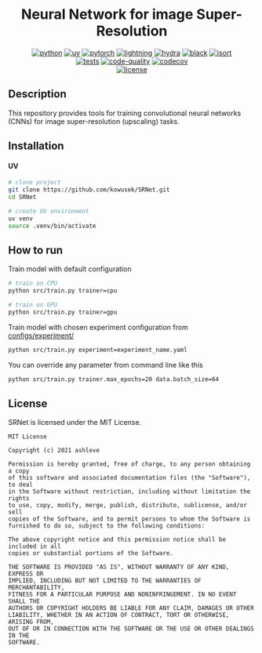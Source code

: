 <div align="center">

# Neural Network for image Super-Resolution

[![python](https://img.shields.io/badge/-Python_3.12-blue?logo=python&logoColor=white)](https://github.com/pre-commit/pre-commit)
[![uv](https://img.shields.io/badge/Package%20Manager-uv-4B8BBE?logo=python&logoColor=white)](https://github.com/astral-sh/uv)
[![pytorch](https://img.shields.io/badge/PyTorch_2.0+-ee4c2c?logo=pytorch&logoColor=white)](https://pytorch.org/get-started/locally/)
[![lightning](https://img.shields.io/badge/-Lightning_2.0+-792ee5?logo=pytorchlightning&logoColor=white)](https://pytorchlightning.ai/)
[![hydra](https://img.shields.io/badge/Config-Hydra_1.3-89b8cd)](https://hydra.cc/) 
[![black](https://img.shields.io/badge/Code%20Style-Black-black.svg?labelColor=gray)](https://black.readthedocs.io/en/stable/)
[![isort](https://img.shields.io/badge/%20imports-isort-%231674b1?style=flat&labelColor=ef8336)](https://pycqa.github.io/isort/) <br>
[![tests](https://github.com/kowusek/srnet/actions/workflows/test.yml/badge.svg)](https://github.com/kowusek/srnet/actions/workflows/test.yml)
[![code-quality](https://github.com/kowusek/srnet/actions/workflows/code-quality-main.yaml/badge.svg)](https://github.com/kowusek/srnet/actions/workflows/code-quality-main.yaml)
[![codecov](https://codecov.io/gh/kowusek/srnet/branch/main/graph/badge.svg)](https://codecov.io/gh/kowusek/srnet) <br>
[![license](https://img.shields.io/badge/License-MIT-green.svg?labelColor=gray)](https://github.com/kowusek/srnet#license)

</div>

## Description

This repository provides tools for training convolutional neural networks (CNNs) for image super-resolution (upscaling) tasks.

## Installation

#### UV

```bash
# clone project
git clone https://github.com/kowusek/SRNet.git
cd SRNet

# create UV environment
uv venv
source .venv/bin/activate
```

## How to run

Train model with default configuration

```bash
# train on CPU
python src/train.py trainer=cpu

# train on GPU
python src/train.py trainer=gpu
```

Train model with chosen experiment configuration from [configs/experiment/](configs/experiment/)

```bash
python src/train.py experiment=experiment_name.yaml
```

You can override any parameter from command line like this

```bash
python src/train.py trainer.max_epochs=20 data.batch_size=64
```

## License

SRNet is licensed under the MIT License.

```
MIT License

Copyright (c) 2021 ashleve

Permission is hereby granted, free of charge, to any person obtaining a copy
of this software and associated documentation files (the "Software"), to deal
in the Software without restriction, including without limitation the rights
to use, copy, modify, merge, publish, distribute, sublicense, and/or sell
copies of the Software, and to permit persons to whom the Software is
furnished to do so, subject to the following conditions:

The above copyright notice and this permission notice shall be included in all
copies or substantial portions of the Software.

THE SOFTWARE IS PROVIDED "AS IS", WITHOUT WARRANTY OF ANY KIND, EXPRESS OR
IMPLIED, INCLUDING BUT NOT LIMITED TO THE WARRANTIES OF MERCHANTABILITY,
FITNESS FOR A PARTICULAR PURPOSE AND NONINFRINGEMENT. IN NO EVENT SHALL THE
AUTHORS OR COPYRIGHT HOLDERS BE LIABLE FOR ANY CLAIM, DAMAGES OR OTHER
LIABILITY, WHETHER IN AN ACTION OF CONTRACT, TORT OR OTHERWISE, ARISING FROM,
OUT OF OR IN CONNECTION WITH THE SOFTWARE OR THE USE OR OTHER DEALINGS IN THE
SOFTWARE.
```